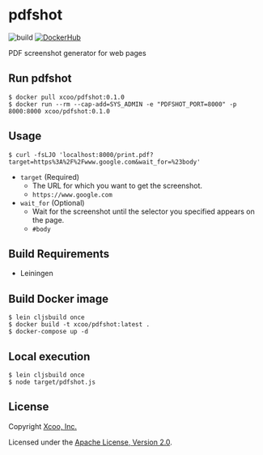 # pdfshot

![build](https://github.com/xcoo/pdfshot/workflows/build/badge.svg)
[![DockerHub](https://img.shields.io/docker/v/xcoo/pdfshot)](https://hub.docker.com/r/xcoo/pdfshot)

PDF screenshot generator for web pages

## Run pdfshot

```shell
$ docker pull xcoo/pdfshot:0.1.0
$ docker run --rm --cap-add=SYS_ADMIN -e "PDFSHOT_PORT=8000" -p 8000:8000 xcoo/pdfshot:0.1.0
```

## Usage

```shell
$ curl -fsLJO 'localhost:8000/print.pdf?target=https%3A%2F%2Fwww.google.com&wait_for=%23body'
```

- `target` (Required)
  - The URL for which you want to get the screenshot.
  - `https://www.google.com`
- `wait_for` (Optional)
  - Wait for the screenshot until the selector you specified appears on the page.
  - `#body`

## Build Requirements

- Leiningen

## Build Docker image

```shell
$ lein cljsbuild once
$ docker build -t xcoo/pdfshot:latest .
$ docker-compose up -d
```

## Local execution

```shell
$ lein cljsbuild once
$ node target/pdfshot.js
```

## License

Copyright [Xcoo, Inc.][xcoo]

Licensed under the [Apache License, Version 2.0][apache-license-2.0].

[xcoo]: https://xcoo.jp
[apache-license-2.0]: http://www.apache.org/licenses/LICENSE-2.0.html
